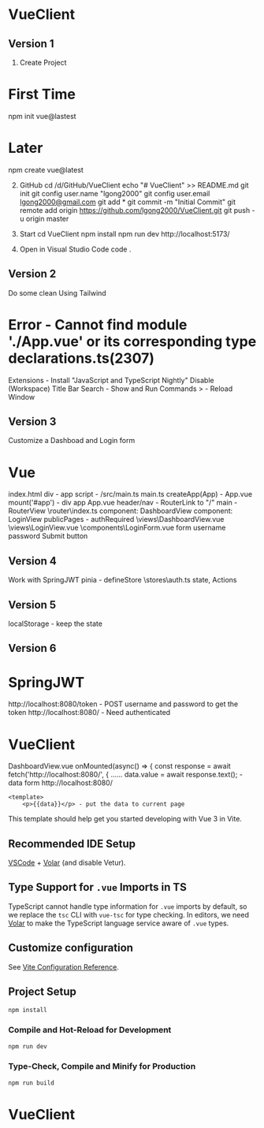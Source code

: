 # VueClient

## Version 1
1. Create Project
# First Time
npm init vue@lastest
# Later   
npm create vue@latest

2. GitHub
cd /d/GitHub/VueClient
echo "# VueClient" >> README.md
git init
git config user.name "lgong2000"
git config user.email lgong2000@gmail.com
git add *
git commit -m "Initial Commit"
git remote add origin https://github.com/lgong2000/VueClient.git
git push -u origin master

3. Start
cd VueClient
npm install
npm run dev
http://localhost:5173/

4. Open in Visual Studio Code
code .

## Version 2
Do some clean
Using Tailwind

# Error - Cannot find module './App.vue' or its corresponding type declarations.ts(2307)
Extensions - Install "JavaScript and TypeScript Nightly"
Disable (Workspace)
Title Bar Search - Show and Run Commands >  - Reload Window

## Version 3
Customize a Dashboad and Login form
# Vue
index.html
    div - app
    script - /src/main.ts
main.ts
    createApp(App)  - App.vue
    mount('#app') - div app
App.vue
    header/nav - RouterLink to "/"
    main - RouterView
\router\index.ts
    component: DashboardView
    component: LoginView
    publicPages - authRequired
\views\DashboardView.vue
\views\LoginView.vue
    \components\LoginForm.vue
        form
            username
            password
            Submit button      

## Version 4
Work with SpringJWT
pinia - defineStore
    \stores\auth.ts
        state, Actions

## Version 5
localStorage - keep the state

## Version 6
# SpringJWT
http://localhost:8080/token - POST username and password to get the token
http://localhost:8080/ - Need authenticated
# VueClient
DashboardView.vue 
    onMounted(async() => {
        const response = await fetch('http://localhost:8080/', {
    ......
    data.value = await response.text();  - data form http://localhost:8080/

    <template>
        <p>{{data}}</p> - put the data to current page




This template should help get you started developing with Vue 3 in Vite.

## Recommended IDE Setup

[VSCode](https://code.visualstudio.com/) + [Volar](https://marketplace.visualstudio.com/items?itemName=Vue.volar) (and disable Vetur).

## Type Support for `.vue` Imports in TS

TypeScript cannot handle type information for `.vue` imports by default, so we replace the `tsc` CLI with `vue-tsc` for type checking. In editors, we need [Volar](https://marketplace.visualstudio.com/items?itemName=Vue.volar) to make the TypeScript language service aware of `.vue` types.

## Customize configuration

See [Vite Configuration Reference](https://vitejs.dev/config/).

## Project Setup

```sh
npm install
```

### Compile and Hot-Reload for Development

```sh
npm run dev
```

### Type-Check, Compile and Minify for Production

```sh
npm run build
```
# VueClient
